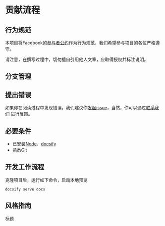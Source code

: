# 贡献流程

## 行为规范

本项目将Facebook的[参与者公约](https://www.contributor-covenant.org/zh-cn/version/1/4/code-of-conduct/)作为行为规范，我们希望参与项目的各位严格遵守。

请注意，在撰写过程中，切勿擅自引用他人文章，应取得授权并标注说明。

## 分支管理

## 提出错误

如果你在阅读过程中发现错误，我们建议你[发起issue](https://github.com/dropseczut/network-security-books/issues/new)，当然，你可以通过[联系我们](/about?id=how-to-get-in-touch) 进行反馈。

## 必要条件

- 已安装[Node](https://nodejs.org/)、[docsify](https://docsify.js.org/#/zh-cn/quickstart)
- 熟悉Git

## 开发工作流程

克隆项目后，运行如下命令，启动本地预览

```
docsify serve docs 
```

## 风格指南

标题